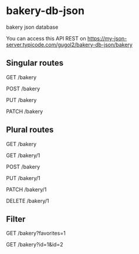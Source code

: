 # bakery-db-json
bakery json database

You can access this API REST on https://my-json-server.typicode.com/gugol2/bakery-db-json/bakery

## Singular routes
  GET    /bakery
  
  POST   /bakery
  
  PUT    /bakery
  
  PATCH  /bakery
  
## Plural routes
  GET    /bakery
  
  GET    /bakery/1
  
  POST   /bakery
  
  PUT    /bakery/1
  
  PATCH  /bakery/1
  
  DELETE /bakery/1

## Filter
  GET /bakery?favorites=1
  
  GET /bakery?id=1&id=2
